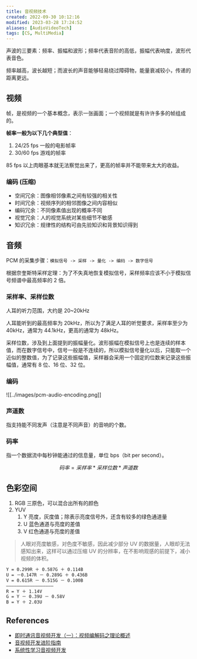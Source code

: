 ```yaml
---
title: 音视频技术
created: 2022-09-30 10:12:16
modified: 2023-03-28 17:24:52
aliases: [AudioVideoTech]
tags: [CS, MultiMedia]
---
```


声波的三要素：频率、振幅和波形；频率代表音阶的高低，振幅代表响度，波形代表音色。

频率越高，波长越短；而波长的声音能够轻易绕过障碍物，能量衰减较小，传递的距离更远。

## 视频

帧，是视频的一个基本概念，表示一张画面；一个视频就是有许许多多的帧组成的。

**帧率一般为以下几个典型值**：

1. 24/25 fps 一般的电影帧率
2. 30/60 fps 游戏的帧率

85 fps 以上肉眼基本就无法察觉出来了，更高的帧率并不能带来太大的收益。

### 编码 (压缩)

- 空间冗余：图像相邻像素之间有较强的相关性
- 时间冗余：视频序列的相邻图像之间内容相似
- 编码冗余：不同像素值出现的概率不同
- 视觉冗余：人的视觉系统对某些细节不敏感
- 知识冗余：规律性的结构可由先验知识和背景知识得到

## 音频

PCM 的采集步骤：`模拟信号 -> 采样 -> 量化 -> 编码 -> 数字信号`

根据奈奎斯特采样定理：为了不失真地恢复模拟信号，采样频率应该不小于模拟信号频谱中最高频率的 2 倍。

### 采样率、采样位数

人耳的听力范围，大约是 20~20kHz

人耳能听到的最高频率为 20kHz，所以为了满足人耳的听觉要求，采样率至少为 40kHz，通常为 44.1kHz，更高的通常为 48kHz。

采样位数，涉及到上面提到的振幅量化。波形振幅在模拟信号上也是连续的样本值，而在数字信号中，信号一般是不连续的，所以模拟信号量化以后，只能取一个近似的整数值，为了记录这些振幅值，采样器会采用一个固定的位数来记录这些振幅值，通常有 8 位、16 位、32 位。

### 编码

![[../images/pcm-audio-encoding.png]]

### 声道数

指支持能不同发声（注意是不同声音）的音响的个数。

### 码率

指一个数据流中每秒钟能通过的信息量，单位 bps（bit per second）。

$$码率 = 采样率 * 采样位数 * 声道数$$

## 色彩空间

1. RGB 三原色，可以混合出所有的颜色
2. YUV
   1. Y 亮度，灰度值；除表示亮度信号外，还含有较多的绿色通道量
   2. U 蓝色通道与亮度的差值
   3. V 红色通道与亮度的差值

> 人眼对亮度敏感，对色度不敏感，因此减少部分 UV 的数据量，人眼却无法感知出来，这样可以通过压缩 UV 的分辨率，在不影响观感的前提下，减小视频的体积。

```sh
Y = 0.299R ＋ 0.587G ＋ 0.114B
U = －0.147R － 0.289G ＋ 0.436B
V = 0.615R － 0.515G － 0.100B
——————————————————
R = Y ＋ 1.14V
G = Y － 0.39U － 0.58V
B = Y ＋ 2.03U
```

## References

- [即时通讯音视频开发（一）：视频编解码之理论概述](http://www.52im.net/thread-228-1-1.html)
- [音视频开发进阶指南](http://localhost)
- [系统性学习音视频开发](https://mp.weixin.qq.com/s/oFXvXb0Lr_wETmHn7GqJxA)
